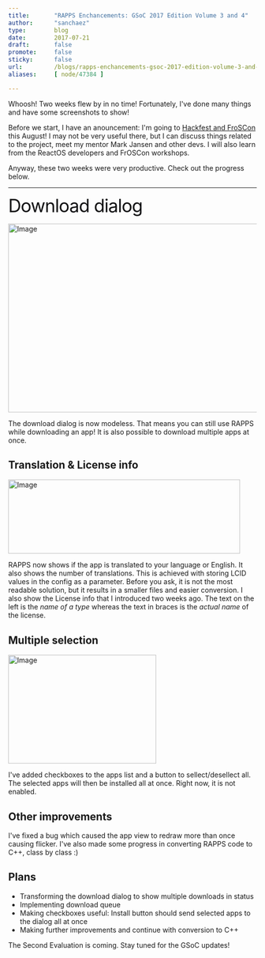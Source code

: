 ```yaml
---
title:       "RAPPS Enchancements: GSoC 2017 Edition Volume 3 and 4"
author:      "sanchaez"
type:        blog
date:        2017-07-21
draft:       false
promote:     false
sticky:      false
url:         /blogs/rapps-enchancements-gsoc-2017-edition-volume-3-and-4
aliases:     [ node/47384 ]

---
```


<p>Whoosh! Two weeks flew by in no time! Fortunately, I've done many things and have some screenshots to show!</p>
<p>Before we start, I have an anouncement: I'm going to <a href="https://reactos.org/project-news/reactos-hackfest-2017-and-froscon17">Hackfest and FroSCon</a> this August! I may not be very useful there, but I can discuss things related to the project, meet my mentor Mark Jansen and other devs. I will also learn from the ReactOS developers and FrOSCon workshops. &nbsp;</p>
<p>Anyway, these two weeks were very productive. Check out the progress below.</p>
<p><!--break--></p>
<hr>
<p><span style="color: rgb(18, 18, 20); font-size: 2.6em; letter-spacing: -1px;">Download dialog</span></p>
<p><img alt="Image" class="imgp_img" height="382" src="/sites/default/files/imagepicker/51653/2017-07-21_20_28_23-rapps__Running__-_Microsoft_Visual_Studio.png" width="1168"></p>
<p>The download dialog is now modeless. That means you can still use RAPPS while downloading an app! It is also possible to download multiple apps at once.</p>
<h2>Translation &amp; License info</h2>
<p><img alt="Image" class="imgp_img" height="150" src="/sites/default/files/imagepicker/51653/2017-07-20_19_57_50-ReactOS_Applications_Manager.png" width="470"></p>
<p>RAPPS now shows if the app is translated to your language or English. It also shows the number of translations. This is achieved with storing LCID values in the config as a parameter. Before you ask, it is not the most readable solution, but it results in a smaller files and easier conversion. I also show the License info that I introduced two weeks ago. The text on the left is the <em>name of a type</em>&nbsp;whereas the text in braces is the<em> actual name</em> of the license.</p>
<h2>Multiple selection</h2>
<p><img alt="Image" class="imgp_img" height="220" src="/sites/default/files/imagepicker/51653/2017-07-20_19_21_15-ReactOS_Applications_Manager.png" width="300"></p>
<p>I've added checkboxes to the apps list and a button to sellect/desellect all. The selected apps will then be installed all at once. Right now, it is not enabled.</p>
<h2>Other improvements</h2>
<p>I've fixed a bug which caused the app view to redraw more than once causing flicker. I've also made some progress in converting RAPPS code to C++, class by class :)</p>
<h2>Plans</h2>
<ul>
	<li>Transforming the download dialog to show multiple downloads in status</li>
	<li>Implementing download queue</li>
	<li>Making checkboxes useful: Install button should send selected apps to the dialog all at once</li>
	<li>Making further improvements and continue with conversion to C++</li>
</ul>
<p>The Second Evaluation is coming. Stay tuned for the GSoC updates!</p>

